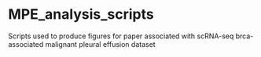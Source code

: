 # MPE_analysis_scripts
Scripts used to produce figures for paper associated with scRNA-seq brca-associated malignant pleural effusion dataset
